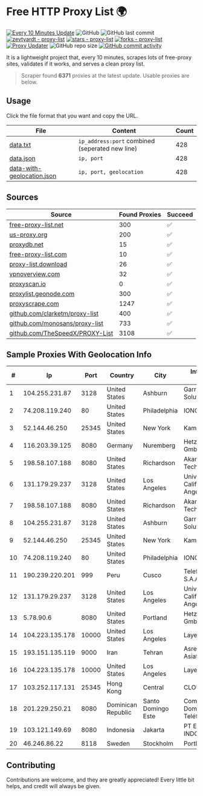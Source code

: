 
# Free HTTP Proxy List 🌍

[![Every 10 Minutes Update](https://github.com/mertguvencli/http-proxy-list/actions/workflows/main.yml/badge.svg?branch=main)](https://github.com/mertguvencli/http-proxy-list/actions/workflows/main.yml)
![GitHub](https://img.shields.io/github/license/mertguvencli/http-proxy-list)
![GitHub last commit](https://img.shields.io/github/last-commit/mertguvencli/http-proxy-list)
[![zevtyardt - proxy-list](https://img.shields.io/static/v1?label=zevtyardt&message=proxy-list&color=blue&logo=github)](https://github.com/zevtyardt/proxy-list "Go to GitHub repo")
[![stars - proxy-list](https://img.shields.io/github/stars/zevtyardt/proxy-list?style=social)](https://github.com/zevtyardt/proxy-list)
[![forks - proxy-list](https://img.shields.io/github/forks/zevtyardt/proxy-list?style=social)](https://github.com/zevtyardt/proxy-list)
[![Proxy Updater](https://github.com/zevtyardt/proxy-list/workflows/Proxy%20Updater/badge.svg)](https://github.com/zevtyardt/proxy-list/actions?query=workflow:"Proxy+Updater")
![GitHub repo size](https://img.shields.io/github/repo-size/zevtyardt/proxy-list)
[![GitHub commit activity](https://img.shields.io/github/commit-activity/m/zevtyardt/proxy-list?logo=commits)](https://github.com/zevtyardt/proxy-list/commits/main)

It is a lightweight project that, every 10 minutes, scrapes lots of free-proxy sites, validates if it works, and serves a clean proxy list.

> Scraper found **6371** proxies at the latest update. Usable proxies are below.

## Usage

Click the file format that you want and copy the URL.

|File|Content|Count|
|----|-------|-----|
|[data.txt](https://raw.githubusercontent.com/mertguvencli/http-proxy-list/main/proxy-list/data.txt)|`ip_address:port` combined (seperated new line)|428|
|[data.json](https://raw.githubusercontent.com/mertguvencli/http-proxy-list/main/proxy-list/data.json)|`ip, port`|428|
|[data-with-geolocation.json](https://raw.githubusercontent.com/mertguvencli/http-proxy-list/main/proxy-list/data-with-geolocation.json)|`ip, port, geolocation`|428|

## Sources

|Source|Found Proxies|Succeed|
|------|-------------|-------|
|[free-proxy-list.net](https://free-proxy-list.net)|300|✅|
|[us-proxy.org](https://www.us-proxy.org)|200|✅|
|[proxydb.net](http://proxydb.net)|15|✅|
|[free-proxy-list.com](https://free-proxy-list.com/?page=&port=&type%5B%5D=http&type%5B%5D=https&up_time=0&search=Search)|10|✅|
|[proxy-list.download](https://www.proxy-list.download/HTTP)|26|✅|
|[vpnoverview.com](https://vpnoverview.com/privacy/anonymous-browsing/free-proxy-servers)|32|✅|
|[proxyscan.io](https://www.proxyscan.io)|0|✅|
|[proxylist.geonode.com](https://proxylist.geonode.com/api/proxy-list?limit=300&page=1&sort_by=lastChecked&sort_type=desc&protocols=http,https)|300|✅|
|[proxyscrape.com](https://api.proxyscrape.com/v2/?request=displayproxies&protocol=http&timeout=10000&country=all&ssl=all&anonymity=all)|1247|✅|
|[github.com/clarketm/proxy-list](https://raw.githubusercontent.com/clarketm/proxy-list/master/proxy-list-raw.txt)|400|✅|
|[github.com/monosans/proxy-list](https://raw.githubusercontent.com/monosans/proxy-list/main/proxies/http.txt)|733|✅|
|[github.com/TheSpeedX/PROXY-List](https://raw.githubusercontent.com/TheSpeedX/PROXY-List/master/http.txt)|3108|✅|


## Sample Proxies With Geolocation Info

|#|Ip|Port|Country|City|Internet Service Provider|
|-|--|----|-------|----|-------------------------|
|1|104.255.231.87|3128|United States|Ashburn|Garrison Network Solutions LLC|
|2|74.208.119.240|80|United States|Philadelphia|IONOS SE|
|3|52.144.46.250|25345|United States|New York|Kamatera, Inc.|
|4|116.203.39.125|8080|Germany|Nuremberg|Hetzner Online GmbH|
|5|198.58.107.188|8080|United States|Richardson|Akamai Technologies, Inc.|
|6|131.179.29.237|3128|United States|Los Angeles|University of California, Los Angeles|
|7|198.58.107.188|8080|United States|Richardson|Akamai Technologies, Inc.|
|8|104.255.231.87|3128|United States|Ashburn|Garrison Network Solutions LLC|
|9|52.144.46.250|25345|United States|New York|Kamatera, Inc.|
|10|74.208.119.240|80|United States|Philadelphia|IONOS SE|
|11|190.239.220.201|999|Peru|Cusco|Telefonica del Peru S.A.A.|
|12|131.179.29.237|3128|United States|Los Angeles|University of California, Los Angeles|
|13|5.78.90.6|8080|United States|Portland|Hetzner Online GmbH|
|14|104.223.135.178|10000|United States|Los Angeles|LayerHost|
|15|193.151.135.119|9000|Iran|Tehran|Asre Dadeha Asiatech|
|16|104.223.135.178|10000|United States|Los Angeles|LayerHost|
|17|103.252.117.131|25345|Hong Kong|Central|CLOUDWEBMANAGE|
|18|201.229.250.21|8080|Dominican Republic|Santo Domingo Este|Compañía Dominicana de Teléfonos S. A.|
|19|103.121.149.69|8080|Indonesia|Jakarta|PT EMERIO INDONESIA|
|20|46.246.86.22|8118|Sweden|Stockholm|Portlane Network|



## Contributing

Contributions are welcome, and they are greatly appreciated! Every
little bit helps, and credit will always be given.

